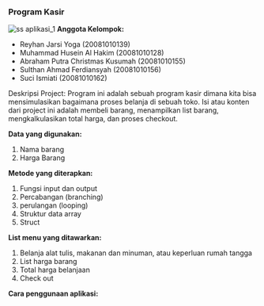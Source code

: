 ### Program Kasir
![ss aplikasi_1](https://user-images.githubusercontent.com/94363343/147431438-203a6b11-bae0-4005-9a57-065a5b773c99.jpg)
**Anggota Kelompok:**
- Reyhan Jarsi Yoga (20081010139)
- Muhammad Husein Al Hakim (20081010128)
- Abraham Putra Christmas Kusumah (20081010155)
- Sulthan Ahmad Ferdiansyah (20081010156)
- Suci Ismiati (20081010162)

Deskripsi Project:
Program ini adalah sebuah program kasir dimana kita bisa mensimulasikan bagaimana proses belanja di sebuah toko. Isi atau konten dari project ini adalah membeli barang, menampilkan list barang, mengkalkulasikan total harga, dan proses checkout.

**Data yang digunakan:**
1. Nama barang
2. Harga Barang

**Metode yang diterapkan:**
1. Fungsi input dan output
2. Percabangan (branching)
3. perulangan (looping)
4. Struktur data array
5. Struct

**List menu yang ditawarkan:**
1. Belanja alat tulis, makanan dan minuman, atau keperluan rumah tangga
2. List harga barang
3. Total harga belanjaan
4. Check out

**Cara penggunaan aplikasi:**

